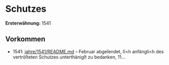 # Schutzes

**Ersterwähnung:** 1541

## Vorkommen
- 1541: [jahre/1541/README.md](../jahre/1541/README.md) – Februar abgeſendet, ſi<h anfängli<h des vertröſteten
Schutzes unterthänigſt zu bedanken, 11...
